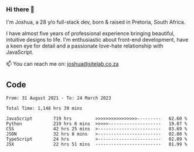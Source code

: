 ### Hi there 👋

I'm Joshua, a 28 y/o full-stack dev, born & raised in Pretoria, South Africa. 

I have almost five years of professional experience bringing beautiful, intuitive designs to life. I'm enthusiastic about front-end development, have a keen eye for detail and a passionate love-hate relationship with JavaScript.

📫 You can reach me on: joshua@sitelab.co.za

## **Code**

<!--START_SECTION:waka-->

```text
From: 31 August 2021 - To: 24 March 2023

Total Time: 1,148 hrs 39 mins

JavaScript        719 hrs         >>>>>>>>>>>>>>>>---------   62.60 %
Python            219 hrs 6 mins  >>>>>--------------------   19.07 %
CSS               42 hrs 25 mins  >------------------------   03.69 %
JSON              32 hrs 8 mins   >------------------------   02.80 %
TypeScript        24 hrs          >------------------------   02.09 %
JSX               22 hrs 51 mins  -------------------------   01.99 %
```

<!--END_SECTION:waka-->
